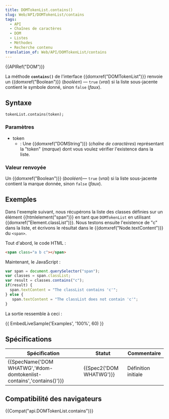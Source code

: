 ```yaml
---
title: DOMTokenList.contains()
slug: Web/API/DOMTokenList/contains
tags:
  - API
  - Chaînes de caractères
  - DOM
  - Listes
  - Méthodes
  - Recherche contenu
translation_of: Web/API/DOMTokenList/contains
---
```

{{APIRef("DOM")}}

La méthode **`contains()`** de l'interface {{domxref("DOMTokenList")}} renvoie un {{domxref("Boolean")}} (_booléen_) — `true` (_vrai_) si la liste sous-jacente contient le symbole donné, sinon `false` (_faux_).

## Syntaxe

    tokenList.contains(token);

### Paramètres

- token
  - : Une {{domxref("DOMString")}} (_chaîne de caractères_) représentant la "token" (_marque_) dont vous voulez vérifier l'existence dans la liste.

### Valeur renvoyée

Un {{domxref("Boolean")}} (_booléen_)— `true` (_vrai_) si la liste sous-jacente contient la marque donnée, sinon `false` (_faux_).

## Exemples

Dans l'exemple suivant, nous récupérons la liste des classes définies sur un élément {{htmlelement("span")}} en tant que `DOMTokenList` en utilisant {{domxref("Element.classList")}}. Nous testons ensuite l'existence de "c" dans la liste, et écrivons le résultat dans le {{domxref("Node.textContent")}} du `<span>`.

Tout d'abord, le code HTML :

```html
<span class="a b c"></span>
```

Maintenant, le JavaScript :

```js
var span = document.querySelector("span");
var classes = span.classList;
var result = classes.contains("c");
if(result) {
  span.textContent = "The classList contains 'c'";
} else {
   span.textContent = "The classList does not contain 'c'";
}
```

La sortie ressemble à ceci :

{{ EmbedLiveSample('Examples', '100%', 60) }}

## Spécifications

| Spécification                                                                                | Statut                           | Commentaire         |
| -------------------------------------------------------------------------------------------- | -------------------------------- | ------------------- |
| {{SpecName('DOM WHATWG','#dom-domtokenlist-contains','contains()')}} | {{Spec2('DOM WHATWG')}} | Définition initiale |

## Compatibilité des navigateurs

{{Compat("api.DOMTokenList.contains")}}
